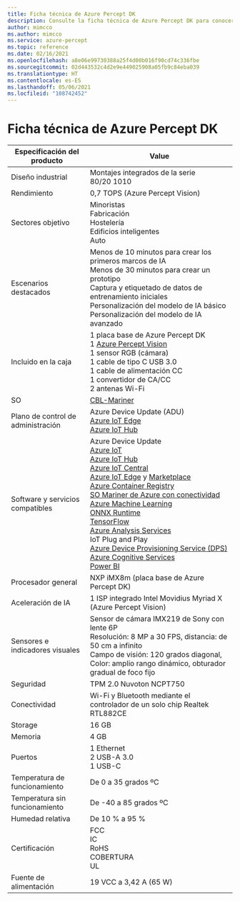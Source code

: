 ```yaml
---
title: Ficha técnica de Azure Percept DK
description: Consulte la ficha técnica de Azure Percept DK para conocer las especificaciones detalladas del dispositivo
author: mimcco
ms.author: mimcco
ms.service: azure-percept
ms.topic: reference
ms.date: 02/16/2021
ms.openlocfilehash: a8e06e99730388a25f4d00b016f90cd74c336fbe
ms.sourcegitcommit: 02d443532c4d2e9e449025908a05fb9c84eba039
ms.translationtype: HT
ms.contentlocale: es-ES
ms.lasthandoff: 05/06/2021
ms.locfileid: "108742452"
---
```

# <a name="azure-percept-dk-datasheet"></a>Ficha técnica de Azure Percept DK

|Especificación del producto           |Value     |
|--------------------------------|--------|
|Diseño industrial               |Montajes integrados de la serie 80/20 1010 |
|Rendimiento                     |0,7 TOPS (Azure Percept Vision)|
|Sectores objetivo               |Minoristas <br> Fabricación <br> Hostelería <br> Edificios inteligentes <br> Auto |
|Escenarios destacados                  |Menos de 10 minutos para crear los primeros marcos de IA <br> Menos de 30 minutos para crear un prototipo <br> Captura y etiquetado de datos de entrenamiento iniciales <br> Personalización del modelo de IA básico <br> Personalización del modelo de IA avanzado |
|Incluido en la caja                 |1 placa base de Azure Percept DK  <br> 1 [Azure Percept Vision](./azure-percept-vision-datasheet.md) <br> 1 sensor RGB (cámara) <br> 1 cable de tipo C USB 3.0 <br> 1 cable de alimentación CC <br> 1 convertidor de CA/CC <br> 2 antenas Wi-Fi  |
|SO                              |[CBL-Mariner](https://github.com/microsoft/CBL-Mariner)           |
|Plano de control de administración        |Azure Device Update (ADU) <br> [Azure IoT Edge](https://azure.microsoft.com/services/iot-edge/) <br> [Azure IoT Hub](https://azure.microsoft.com/services/iot-hub/)          |
|Software y servicios compatibles |Azure Device Update <br> [Azure IoT](https://azure.microsoft.com/overview/iot/) <br> [Azure IoT Hub](https://azure.microsoft.com/services/iot-hub/) <br> [Azure IoT Central](https://azure.microsoft.com/services/iot-central/) <br> [Azure IoT Edge](https://azure.microsoft.com/services/iot-edge/) y [Marketplace](https://azuremarketplace.microsoft.com/marketplace/apps/category/internet-of-things?page=1) <br> [Azure Container Registry](https://azure.microsoft.com/services/container-registry/) <br> [SO Mariner de Azure con conectividad](https://github.com/microsoft/CBL-Mariner) <br> [Azure Machine Learning](https://azure.microsoft.com/services/machine-learning/) <br> [ONNX Runtime](https://www.onnxruntime.ai/) <br> [TensorFlow](https://www.tensorflow.org/) <br> [Azure Analysis Services](https://azure.microsoft.com/services/analysis-services/) <br> IoT Plug and Play <br> [Azure Device Provisioning Service (DPS)](../iot-dps/index.yml) <br> [Azure Cognitive Services](https://azure.microsoft.com/services/cognitive-services/) <br> [Power BI](https://powerbi.microsoft.com/)      |
|Procesador general               |NXP iMX8m (placa base de Azure Percept DK)        |
|Aceleración de IA                 |1 ISP integrado Intel Movidius Myriad X (Azure Percept Vision) |
|Sensores e indicadores visuales   |Sensor de cámara IMX219 de Sony con lente 6P<br>Resolución: 8 MP a 30 FPS, distancia: de 50 cm a infinito<br>Campo de visión: 120 grados diagonal, Color: amplio rango dinámico, obturador gradual de foco fijo|
|Seguridad                        |TPM 2.0 Nuvoton NCPT750 |
|Conectividad                    |Wi-Fi y Bluetooth mediante el controlador de un solo chip Realtek RTL882CE     |
|Storage                         |16 GB     |
|Memoria                          |4 GB     |
|Puertos                           |1 Ethernet <br> 2 USB-A 3.0 <br> 1 USB-C     |
|Temperatura de funcionamiento           |De 0 a 35 grados ºC     |
|Temperatura sin funcionamiento       |De -40 a 85 grados ºC     |
|Humedad relativa               |De 10 % a 95 %    |
|Certificación                   |FCC <br> IC <br> RoHS <br> COBERTURA <br> UL   |
|Fuente de alimentación                    |19 VCC a 3,42 A (65 W) |